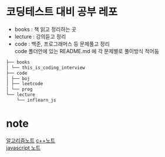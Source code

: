 # 코딩테스트 대비 공부 레포

- books : 책 읽고 정리하는 곳
- lecture : 강의듣고 정리
- code : 백준, 프로그래머스 등 문제풀고 정리  
  code 폴더안에 있는 README.md 에 각 문제별로 풀이방식 적어둠

```bash
├── books
│ └── this_is_coding_interview
├── code
│ ├── boj
│ ├── leetcode
│ └── prog
└── lecture
    └── inflearn_js
```

# note

[알고리즘노트](https://leetcode.com/problems/design-a-food-rating-system/editorial/?envType=daily-question&envId=2023-12-17)
[c++노트](https://siwonblue.notion.site/C-note-bcb57f7a20b543eb9d5c6f81c1a61996?pvs=4)  
[javascript 노트](https://siwonblue.notion.site/Javascript-note-c2c7efe79daa4ee48b43314d32d91c65?pvs=4)
